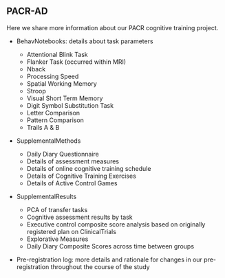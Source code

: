 ## PACR-AD
Here we share more information about our PACR cognitive training project. 

- BehavNotebooks: details about task parameters
  - Attentional Blink Task
  - Flanker Task (occurred within MRI)
  - Nback
  - Processing Speed
  - Spatial Working Memory
  - Stroop
  - Visual Short Term Memory
  - Digit Symbol Substitution Task
  - Letter Comparison
  - Pattern Comparison
  - Trails A & B

- SupplementalMethods
  - Daily Diary Questionnaire
  - Details of assessment measures
  - Details of online cognitive training schedule
  - Details of Cognitive Training Exercises
  - Details of Active Control Games

- SupplementalResults
  - PCA of transfer tasks
  - Cognitive assessment results by task
  - Executive control composite score analysis based on originally registered plan on ClinicalTrials
  - Explorative Measures
  - Daily Diary Composite Scores across time between groups

- Pre-registration log: more details and rationale for changes in our pre-registration throughout the course of the study
